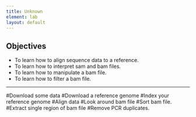 ```yaml
---
title: Unknown
element: lab
layout: default
---
```


## Objectives

- To learn how to align sequence data to a reference.
- To learn how to interpret sam and bam files.
- To learn how to manipulate a bam file.
- To learn how to filter a bam file.

****

#Download some data
#Download a reference genome
#Index your reference genome
#Align data
#Look around bam file
#Sort bam file.
#Extract single region of bam file
#Remove PCR duplicates. 
